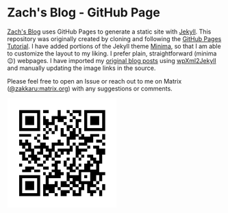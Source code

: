 # Zach's Blog - GitHub Page
[Zach's Blog](https://www.zakkaru.xyz) uses GitHub Pages to generate a static site with [Jekyll](https://jekyllrb.com/). This repository was originally created by cloning and following the [GitHub Pages Tutorial](https://github.com/skills/github-pages). I have added portions of the Jekyll theme [Minima](https://github.com/jekyll/minima), so that I am able to customize the layout to my liking. I prefer plain, straightforward (minima 😉) webpages. I have imported my [original blog posts](https://zakkaru.wordpress.com) using [wpXml2Jekyll](https://github.com/theaob/wpXml2Jekyll) and manually updating the image links in the source.

Please feel free to open an Issue or reach out to me on Matrix ([@zakkaru:matrix.org](https://matrix.to/#/@zakkaru:matrix.org)) with any suggestions or comments.

[![Matrix QR](/_includes/social-icons/matrix-qr.png)](https://matrix.to/#/@zakkaru:matrix.org)
